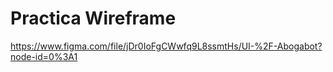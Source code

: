 # Practica Wireframe

https://www.figma.com/file/jDr0IoFgCWwfq9L8ssmtHs/UI-%2F-Abogabot?node-id=0%3A1